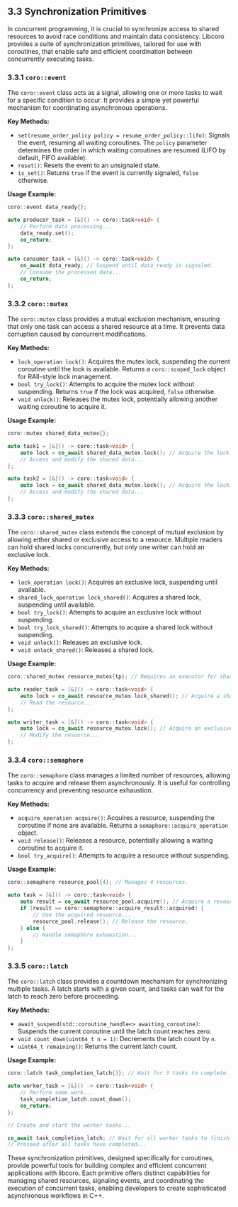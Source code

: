 ## 3.3 Synchronization Primitives

In concurrent programming, it is crucial to synchronize access to shared resources to avoid race conditions and maintain data consistency. Libcoro provides a suite of synchronization primitives, tailored for use with coroutines, that enable safe and efficient coordination between concurrently executing tasks.

### 3.3.1 `coro::event`

The `coro::event` class acts as a signal, allowing one or more tasks to wait for a specific condition to occur.  It provides a simple yet powerful mechanism for coordinating asynchronous operations.

**Key Methods:**

- `set(resume_order_policy policy = resume_order_policy::lifo)`: Signals the event, resuming all waiting coroutines. The `policy` parameter determines the order in which waiting coroutines are resumed (LIFO by default, FIFO available).
- `reset()`: Resets the event to an unsignaled state.
- `is_set()`: Returns `true` if the event is currently signaled, `false` otherwise.

**Usage Example:**

```cpp
coro::event data_ready{};

auto producer_task = [&]() -> coro::task<void> {
    // Perform data processing...
    data_ready.set();
    co_return;
};

auto consumer_task = [&]() -> coro::task<void> {
    co_await data_ready; // Suspend until data_ready is signaled.
    // Consume the processed data...
    co_return;
};
```

### 3.3.2 `coro::mutex`

The `coro::mutex` class provides a mutual exclusion mechanism, ensuring that only one task can access a shared resource at a time.  It prevents data corruption caused by concurrent modifications.

**Key Methods:**

- `lock_operation lock()`: Acquires the mutex lock, suspending the current coroutine until the lock is available.  Returns a `coro::scoped_lock` object for RAII-style lock management.
- `bool try_lock()`: Attempts to acquire the mutex lock without suspending. Returns `true` if the lock was acquired, `false` otherwise.
- `void unlock()`: Releases the mutex lock, potentially allowing another waiting coroutine to acquire it.

**Usage Example:**

```cpp
coro::mutex shared_data_mutex{};

auto task1 = [&]() -> coro::task<void> {
    auto lock = co_await shared_data_mutex.lock(); // Acquire the lock.
    // Access and modify the shared data...
};

auto task2 = [&]() -> coro::task<void> {
    auto lock = co_await shared_data_mutex.lock(); // Acquire the lock.
    // Access and modify the shared data...
};
```

### 3.3.3 `coro::shared_mutex`

The `coro::shared_mutex` class extends the concept of mutual exclusion by allowing either shared or exclusive access to a resource.  Multiple readers can hold shared locks concurrently, but only one writer can hold an exclusive lock.

**Key Methods:**

- `lock_operation lock()`: Acquires an exclusive lock, suspending until available.
- `shared_lock_operation lock_shared()`: Acquires a shared lock, suspending until available.
- `bool try_lock()`: Attempts to acquire an exclusive lock without suspending.
- `bool try_lock_shared()`: Attempts to acquire a shared lock without suspending.
- `void unlock()`: Releases an exclusive lock.
- `void unlock_shared()`: Releases a shared lock.

**Usage Example:**

```cpp
coro::shared_mutex resource_mutex{tp}; // Requires an executor for shared lock management.

auto reader_task = [&]() -> coro::task<void> {
    auto lock = co_await resource_mutex.lock_shared(); // Acquire a shared lock.
    // Read the resource...
};

auto writer_task = [&]() -> coro::task<void> {
    auto lock = co_await resource_mutex.lock(); // Acquire an exclusive lock.
    // Modify the resource...
};
```

### 3.3.4 `coro::semaphore`

The `coro::semaphore` class manages a limited number of resources, allowing tasks to acquire and release them asynchronously. It is useful for controlling concurrency and preventing resource exhaustion.

**Key Methods:**

- `acquire_operation acquire()`: Acquires a resource, suspending the coroutine if none are available. Returns a `semaphore::acquire_operation` object.
- `void release()`: Releases a resource, potentially allowing a waiting coroutine to acquire it.
- `bool try_acquire()`: Attempts to acquire a resource without suspending.

**Usage Example:**

```cpp
coro::semaphore resource_pool{4}; // Manages 4 resources.

auto task = [&]() -> coro::task<void> {
    auto result = co_await resource_pool.acquire(); // Acquire a resource.
    if (result == coro::semaphore::acquire_result::acquired) {
        // Use the acquired resource...
        resource_pool.release(); // Release the resource.
    } else {
        // Handle semaphore exhaustion...
    }
};
```

### 3.3.5 `coro::latch`

The `coro::latch` class provides a countdown mechanism for synchronizing multiple tasks.  A latch starts with a given count, and tasks can wait for the latch to reach zero before proceeding.

**Key Methods:**

- `await_suspend(std::coroutine_handle<> awaiting_coroutine)`: Suspends the current coroutine until the latch count reaches zero.
- `void count_down(uint64_t n = 1)`: Decrements the latch count by `n`.
- `uint64_t remaining()`: Returns the current latch count.

**Usage Example:**

```cpp
coro::latch task_completion_latch{3}; // Wait for 3 tasks to complete.

auto worker_task = [&]() -> coro::task<void> {
    // Perform some work...
    task_completion_latch.count_down();
    co_return;
};

// Create and start the worker tasks...

co_await task_completion_latch; // Wait for all worker tasks to finish.
// Proceed after all tasks have completed...
```

These synchronization primitives, designed specifically for coroutines, provide powerful tools for building complex and efficient concurrent applications with libcoro. Each primitive offers distinct capabilities for managing shared resources, signaling events, and coordinating the execution of concurrent tasks, enabling developers to create sophisticated asynchronous workflows in C++.